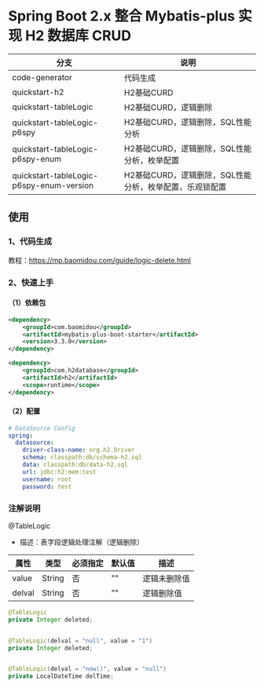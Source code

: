 # Spring Boot 2.x 整合 Mybatis-plus 实现 H2 数据库 CRUD

| 分支 | 说明 |
|---|---|
| code-generator | 代码生成 |
| quickstart-h2 | H2基础CURD |
| quickstart-tableLogic | H2基础CURD，逻辑删除 |
| quickstart-tableLogic-p6spy | H2基础CURD，逻辑删除，SQL性能分析 |
| quickstart-tableLogic-p6spy-enum | H2基础CURD，逻辑删除，SQL性能分析，枚举配置 |
| quickstart-tableLogic-p6spy-enum-version | H2基础CURD，逻辑删除，SQL性能分析，枚举配置，乐观锁配置 |

## 使用
### 1、代码生成

教程：https://mp.baomidou.com/guide/logic-delete.html

### 2、快速上手
#### （1）依赖包
```xml
<dependency>
    <groupId>com.baomidou</groupId>
    <artifactId>mybatis-plus-boot-starter</artifactId>
    <version>3.3.0</version>
</dependency>

<dependency>
    <groupId>com.h2database</groupId>
    <artifactId>h2</artifactId>
    <scope>runtime</scope>
</dependency>
```

#### （2）配置
```yaml
# DataSource Config
spring:
  datasource:
    driver-class-name: org.h2.Driver
    schema: classpath:db/schema-h2.sql
    data: classpath:db/data-h2.sql
    url: jdbc:h2:mem:test
    username: root
    password: test
```


### 注解说明
@TableLogic
- 描述：表字段逻辑处理注解（逻辑删除）

| 属性	| 类型	| 必须指定	| 默认值	| 描述 | 
|---|---|---|---|---|
| value	|  String	| 否	| ""	| 逻辑未删除值 | 
| delval | 	String	| 否	| ""	| 逻辑删除值 |


```java
@TableLogic
private Integer deleted;


@TableLogic(delval = "null", value = "1")
private Integer deleted;


@TableLogic(delval = "now()", value = "null")
private LocalDateTime delTime;
```